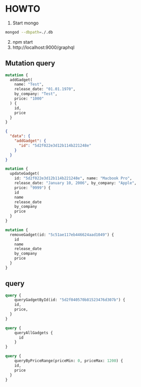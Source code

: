 # HOWTO

1. Start mongo
```bash
mongod --dbpath=./.db
```
2. npm start
3. http://localhost:9000/graphql




## Mutation query
```graphql
mutation {
  addGadget(
    name: "Test",
    release_date: "01.01.1970",
    by_company: "Test",
    price: "1000"
  ) {
    id,
    price
  }
}
```

```json
{
  "data": {
    "addGadget": {
      "id": "5d2f022e3d12b114b221248e"
    }
  }
}
```

```graphql
mutation {
  updateGadget(
    id: "5d2f022e3d12b114b221248e", name: "Macbook Pro",
    release_date: "January 10, 2006", by_company: "Apple",
    price: "9999") {
    id
    name
    release_date
    by_company
    price
  }
}
```

```graphql
mutation {
  removeGadget(id: "5c51ae117eb446624aad1049") {
    id
    name
    release_date
    by_company
    price
  }
}
```

## query

```graphql
query {
	queryGadgetById(id: "5d2f040570b81523476d307b") {
    id,
    price,
  }
}
```

```graphql
query {
	queryAllGadgets {
	  id
	}
}
```

```graphql
query {
	queryByPriceRange(priceMin: 0, priceMax: 1200) {
    id,
    price
  }
}
```
